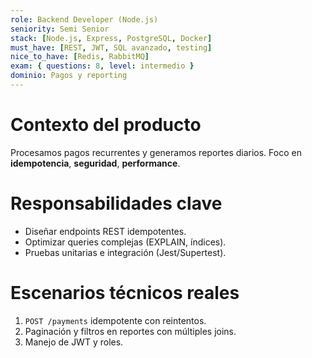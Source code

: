 ```yaml
---
role: Backend Developer (Node.js)
seniority: Semi Senior
stack: [Node.js, Express, PostgreSQL, Docker]
must_have: [REST, JWT, SQL avanzado, testing]
nice_to_have: [Redis, RabbitMQ]
exam: { questions: 8, level: intermedio }
dominio: Pagos y reporting
---
```


# Contexto del producto
Procesamos pagos recurrentes y generamos reportes diarios. Foco en **idempotencia**, **seguridad**, **performance**.

# Responsabilidades clave
- Diseñar endpoints REST idempotentes.
- Optimizar queries complejas (EXPLAIN, índices).
- Pruebas unitarias e integración (Jest/Supertest).

# Escenarios técnicos reales
1) `POST /payments` idempotente con reintentos.
2) Paginación y filtros en reportes con múltiples joins.
3) Manejo de JWT y roles.
